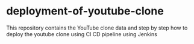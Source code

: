 # deployment-of-youtube-clone
This repository contains the YouTube clone data and step by step how to deploy the youtube clone using CI CD pipeline using Jenkins
